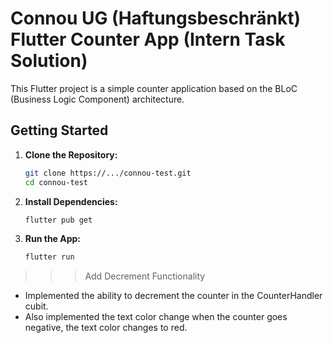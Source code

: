 # Connou UG (Haftungsbeschränkt) Flutter Counter App (Intern Task Solution)

This Flutter project is a simple counter application based on the BLoC (Business Logic Component) architecture.
## Getting Started

1. **Clone the Repository:**

    ```bash
    git clone https://.../connou-test.git
    cd connou-test
    ```

2. **Install Dependencies:**

    ```bash
    flutter pub get
    ```

3. **Run the App:**

    ```bash
    flutter run
    ```

>>> Add Decrement Functionality

- Implemented the ability to decrement the counter in the CounterHandler cubit.
- Also implemented the text color change when the counter goes negative, the text color changes to red.
